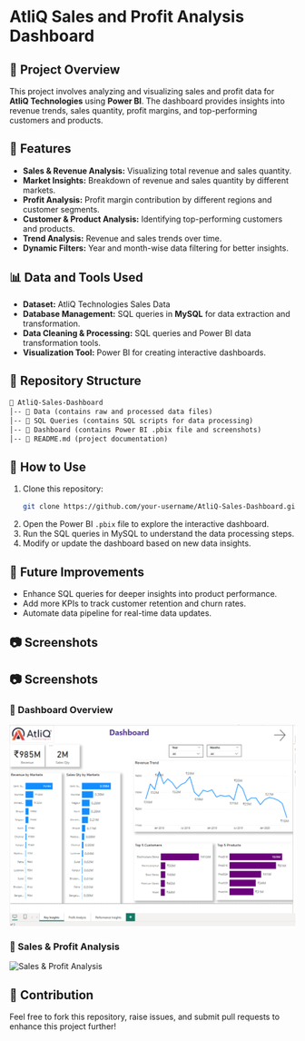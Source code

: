 # AtliQ Sales and Profit Analysis Dashboard

## 📌 Project Overview
This project involves analyzing and visualizing sales and profit data for **AtliQ Technologies** using **Power BI**. The dashboard provides insights into revenue trends, sales quantity, profit margins, and top-performing customers and products.

## 🚀 Features
- **Sales & Revenue Analysis:** Visualizing total revenue and sales quantity.
- **Market Insights:** Breakdown of revenue and sales quantity by different markets.
- **Profit Analysis:** Profit margin contribution by different regions and customer segments.
- **Customer & Product Analysis:** Identifying top-performing customers and products.
- **Trend Analysis:** Revenue and sales trends over time.
- **Dynamic Filters:** Year and month-wise data filtering for better insights.

## 📊 Data and Tools Used
- **Dataset:** AtliQ Technologies Sales Data
- **Database Management:** SQL queries in **MySQL** for data extraction and transformation.
- **Data Cleaning & Processing:** SQL queries and Power BI data transformation tools.
- **Visualization Tool:** Power BI for creating interactive dashboards.

## 📂 Repository Structure
```
📁 AtliQ-Sales-Dashboard
│-- 📁 Data (contains raw and processed data files)
│-- 📁 SQL Queries (contains SQL scripts for data processing)
│-- 📁 Dashboard (contains Power BI .pbix file and screenshots)
│-- 📄 README.md (project documentation)
```

## 🔧 How to Use
1. Clone this repository:
   ```bash
   git clone https://github.com/your-username/AtliQ-Sales-Dashboard.git
   ```
2. Open the Power BI `.pbix` file to explore the interactive dashboard.
3. Run the SQL queries in MySQL to understand the data processing steps.
4. Modify or update the dashboard based on new data insights.

## 🌟 Future Improvements
- Enhance SQL queries for deeper insights into product performance.
- Add more KPIs to track customer retention and churn rates.
- Automate data pipeline for real-time data updates.

## 📷 Screenshots
 ## 📷 Screenshots
### 🔹 Dashboard Overview  
![Dashboard Overview](https://github.com/sh1ro47/AtliQ-Sales-and-Profit-Analysis-Dashboard/blob/main/img/Screenshot%202025-03-26%20004712.png)

### 🔹 Sales & Profit Analysis  
![Sales & Profit Analysis](img/sales_profit_analysis.png)


## 🤝 Contribution
Feel free to fork this repository, raise issues, and submit pull requests to enhance this project further!

